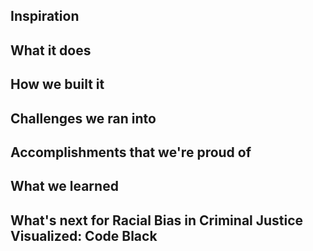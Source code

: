 ## Inspiration

## What it does

## How we built it

## Challenges we ran into

## Accomplishments that we're proud of

## What we learned

## What's next for Racial Bias in Criminal Justice Visualized: Code Black